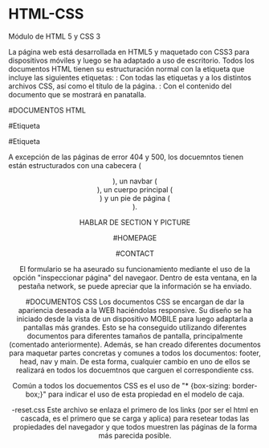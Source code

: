 # HTML-CSS
Módulo de HTML 5 y CSS 3

La página web está desarrollada en HTML5 y maquetado con CSS3 para dispositivos móviles y luego se ha adaptado a uso de escritorio.
Todos los documentos HTML tienen su estructuración normal con la etiqueta <html> que incluye las siguientes etiquetas:
	<head>: Con todas las etiquetas <meta> y <links> a los distintos archivos CSS, así como el título de la página.
	<body>: Con el contenido del documento que se mostrará en panatalla.

#DOCUMENTOS HTML


#Etiqueta <head>


#Etiqueta <body>

A excepción de las páginas de error 404 y 500, los docuemntos tienen están estructurados con una cabecera (<header>), un navbar (<nav>), un cuerpo principal (<main>) y un pie de página (<footer>).

HABLAR DE SECTION Y PICTURE

<header>

<nav>

<main>

<footer>


#HOMEPAGE

#CONTACT

El formulario se ha aseurado su funcionamiento mediante el uso de la opción "inspeccionar página" del navegaor. Dentro de esta ventana, en la pestaña network, se puede apreciar que la información se ha enviado.


#DOCUMENTOS CSS
Los documentos CSS se encargan de dar la apariencia deseada a la WEB haciéndolas responsive.
Su diseño se ha iniciado desde la vista de un dispositivo MOBILE para luego adaptarla a pantallas más grandes. Esto se ha conseguido utilizando diferentes documentos para diferentes tamaños de pantalla, principalmente (comentado anteriormente).
Además, se han creado diferentes documentos para maquetar partes concretas y comunes a todos los documentos: footer, head, nav y main. De esta forma, cualquier cambio en uno de ellos se realizará en todos los docuemtnos que carguen el correspondiente css.

Común a todos los docuementos CSS es el uso de "* {box-sizing: border-box;}" para indicar el uso de esta propiedad en el modelo de caja.

-reset.css
Este archivo se enlaza el primero de los links (por ser el html en cascada, es el primero que se carga y aplica) para resetear todas las propiedades del navegador y que todos muestren las páginas de la forma más parecida posible.
